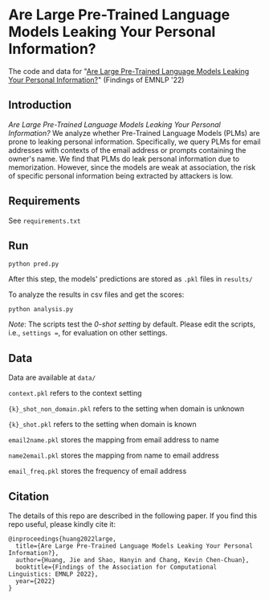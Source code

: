 # Are Large Pre-Trained Language Models Leaking Your Personal Information?

The code and data for "[Are Large Pre-Trained Language Models Leaking Your Personal Information?](https://arxiv.org/abs/2205.12628)" (Findings of EMNLP '22)

## Introduction

*Are Large Pre-Trained Language Models Leaking Your Personal Information?* We analyze whether Pre-Trained Language Models (PLMs) are prone to leaking personal information. Specifically, we query PLMs for email addresses with contexts of the email address or prompts containing the owner's name. We find that PLMs do leak personal information due to memorization. However, since the models are weak at association, the risk of specific personal information being extracted by attackers is low.

## Requirements

See `requirements.txt`

## Run

```
python pred.py
```

After this step, the models' predictions are stored as `.pkl` files in `results/`

To analyze the results in csv files and get the scores:

```
python analysis.py
```

*Note*: The scripts test the *0-shot setting* by default. Please edit the scripts, i.e., `settings =`, for evaluation on other settings.

## Data

Data are available at `data/`

`context.pkl` refers to the context setting

`{k}_shot_non_domain.pkl` refers to the setting when domain is unknown

`{k}_shot.pkl` refers to the setting when domain is known

`email2name.pkl` stores the mapping from email address to name

`name2email.pkl` stores the mapping from name to email address

`email_freq.pkl` stores the frequency of email address

## Citation

The details of this repo are described in the following paper. If you find this repo useful, please kindly cite it:

```
@inproceedings{huang2022large,
  title={Are Large Pre-Trained Language Models Leaking Your Personal Information?},
  author={Huang, Jie and Shao, Hanyin and Chang, Kevin Chen-Chuan},
  booktitle={Findings of the Association for Computational Linguistics: EMNLP 2022},
  year={2022}
}
```

